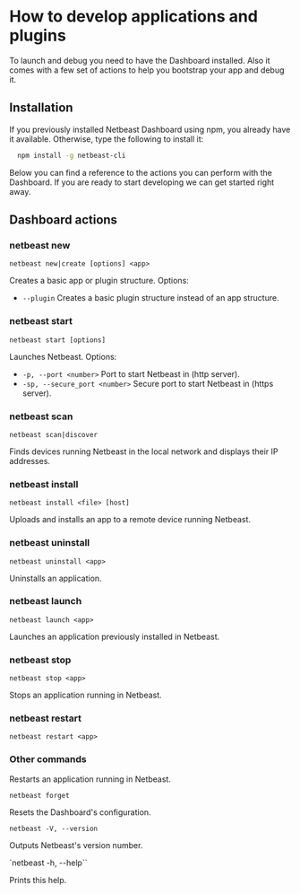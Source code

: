 # How to develop applications and plugins

To launch and debug you need to have the Dashboard installed. Also it comes with a few set of actions to help you bootstrap your app and debug it.

## Installation

If you previously installed Netbeast Dashboard using npm, you already have it available. Otherwise, type the following to install it:

```bash
  npm install -g netbeast-cli
```

Below you can find a reference to the actions you can perform with the Dashboard. If you are ready to start developing we can get started right away.

## Dashboard actions

### netbeast new

`netbeast new|create [options] <app>`

Creates a basic app or plugin structure.
Options:

* `--plugin` Creates a basic plugin structure instead of an app structure.

### netbeast start

`netbeast start [options]`

Launches Netbeast. Options:

* `-p, --port <number>` Port to start Netbeast in (http server).
* `-sp, --secure_port <number>` Secure port to start Netbeast in (https server).

### netbeast scan

`netbeast scan|discover`

Finds devices running Netbeast in the local network and displays their IP addresses.

### netbeast install

`netbeast install <file> [host]`

Uploads and installs an app to a remote device running Netbeast.

### netbeast uninstall

`netbeast uninstall <app>`

Uninstalls an application.

### netbeast launch

`netbeast launch <app>`

Launches an application previously installed in Netbeast.

### netbeast stop

`netbeast stop <app>`

Stops an application running in Netbeast.

### netbeast restart

`netbeast restart <app>`

### Other commands

Restarts an application running in Netbeast.

`netbeast forget`

Resets the Dashboard's configuration.

`netbeast -V, --version`

Outputs Netbeast's version number.

`netbeast -h, --help``

Prints this help.




